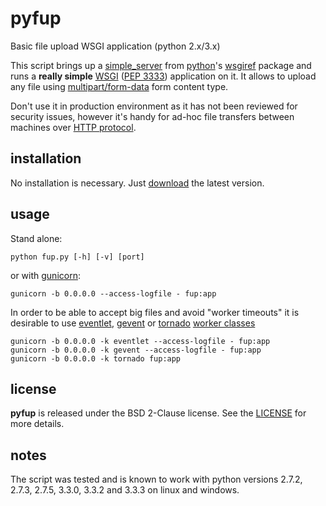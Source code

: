 # pyfup

Basic file upload WSGI application (python 2.x/3.x)

This script brings up a
[simple\_server](http://docs.python.org/3.3/library/wsgiref.html#module-wsgiref.simple_server)
from [python](http://python.org/)'s
[wsgiref](http://docs.python.org/3.3/library/wsgiref.html) package and runs
a **really simple** [WSGI](http://wsgi.org)
([PEP 3333](http://www.python.org/dev/peps/pep-3333/)) application on it.
It allows to upload any file using
[multipart/form-data](http://www.w3.org/TR/html401/interact/forms.html#h-17.13.4.2)
form content type.

Don't use it in production environment as it has not been
reviewed for security issues, however it's handy for ad-hoc
file transfers between machines over
[HTTP protocol](http://www.ietf.org/rfc/rfc2616.txt).




## installation

No installation is necessary. Just
[download](https://raw.github.com/drmats/pyfup/master/fup.py)
the latest version.




## usage

Stand alone:

    python fup.py [-h] [-v] [port]

or with [gunicorn](http://gunicorn.org/):
    
    gunicorn -b 0.0.0.0 --access-logfile - fup:app

In order to be able to accept big files and avoid "worker timeouts" it is
desirable to use [eventlet](http://eventlet.net/),
[gevent](http://www.gevent.org/) or
[tornado](http://www.tornadoweb.org/)
[worker classes](http://docs.gunicorn.org/en/latest/settings.html#worker-processes)

    gunicorn -b 0.0.0.0 -k eventlet --access-logfile - fup:app
    gunicorn -b 0.0.0.0 -k gevent --access-logfile - fup:app
    gunicorn -b 0.0.0.0 -k tornado fup:app




## license

**pyfup** is released under the BSD 2-Clause license. See the
[LICENSE](https://github.com/drmats/pyfup/blob/master/LICENSE)
for more details.




## notes

The script was tested and is known to work with python versions 2.7.2, 2.7.3,
2.7.5, 3.3.0, 3.3.2 and 3.3.3 on linux and windows.

